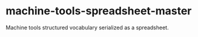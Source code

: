 # machine-tools-spreadsheet-master
Machine tools structured vocabulary serialized as a spreadsheet.
